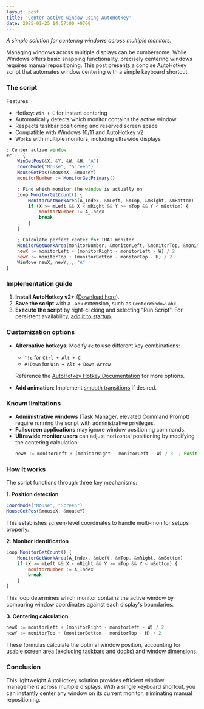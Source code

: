 ```yaml
---
layout: post
title: 'Center active window using AutoHotkey'
date: 2025-01-25 14:57:00 +0700
---
```


_A simple solution for centering windows across multiple monitors._

Managing windows across multiple displays can be cumbersome. While Windows offers basic snapping functionality, precisely centering windows requires manual repositioning. This post presents a concise AutoHotkey script that automates window centering with a simple keyboard shortcut.

### The script

Features:

- Hotkey: `Win + C` for instant centering
- Automatically detects which monitor contains the active window
- Respects taskbar positioning and reserved screen space
- Compatible with Windows 10/11 and AutoHotkey v2
- Works with multiple monitors, including ultrawide displays

```javascript
; Center active window
#c::  {
    WinGetPos(&X, &Y, &W, &H, "A")
    CoordMode("Mouse", "Screen")
    MouseGetPos(&mouseX, &mouseY)
    monitorNumber := MonitorGetPrimary()

    ; Find which monitor the window is actually on
    Loop MonitorGetCount() {
        MonitorGetWorkArea(A_Index, &mLeft, &mTop, &mRight, &mBottom)
        if (X >= mLeft && X < mRight && Y >= mTop && Y < mBottom) {
            monitorNumber := A_Index
            break
        }
    }

    ; Calculate perfect center for THAT monitor
    MonitorGetWorkArea(monitorNumber, &monitorLeft, &monitorTop, &monitorRight, &monitorBottom)
    newX := monitorLeft + (monitorRight - monitorLeft - W) / 2
    newY := monitorTop + (monitorBottom - monitorTop - H) / 2
    WinMove newX, newY,,, "A"
}
```

### Implementation guide

1. **Install AutoHotkey v2+** ([Download here](https://www.autohotkey.com/)).
2. **Save the script** with a `.ahk` extension, such as `CenterWindow.ahk`.
3. **Execute the script** by right-clicking and selecting "Run Script". For persistent availability, [add it to startup](https://www.autohotkey.com/docs/v2/FAQ.htm#Startup).

### Customization options

- **Alternative hotkeys**: Modify `#c` to use different key combinations:
  - `^!c` for `Ctrl + Alt + C`
  - `#!Down` for `Win + Alt + Down Arrow`

  Reference the [AutoHotkey Hotkey Documentation](https://www.autohotkey.com/docs/v2/howto/WriteHotkeys.htm) for more options.

- **Add animation**: Implement [smooth transitions](https://www.autohotkey.com/docs/v2/lib/WinMove.htm#Remarks) if desired.

### Known limitations

- **Administrative windows** (Task Manager, elevated Command Prompt) require running the script with administrative privileges.
- **Fullscreen applications** may ignore window positioning commands.
- **Ultrawide monitor users** can adjust horizontal positioning by modifying the centering calculation:
  ```javascript
  newX := monitorLeft + (monitorRight - monitorLeft - W) / 3  ; Position 1/3 from left
  ```

### How it works

The script functions through three key mechanisms:

**1. Position detection**
```javascript
CoordMode("Mouse", "Screen")
MouseGetPos(&mouseX, &mouseY)
```
This establishes screen-level coordinates to handle multi-monitor setups properly.

**2. Monitor identification**
```javascript
Loop MonitorGetCount() {
    MonitorGetWorkArea(A_Index, &mLeft, &mTop, &mRight, &mBottom)
    if (X >= mLeft && X < mRight && Y >= mTop && Y < mBottom) {
        monitorNumber := A_Index
        break
    }
}
```
This loop determines which monitor contains the active window by comparing window coordinates against each display's boundaries.

**3. Centering calculation**
```javascript
newX := monitorLeft + (monitorRight - monitorLeft - W) / 2
newY := monitorTop + (monitorBottom - monitorTop - H) / 2
```
These formulas calculate the optimal window position, accounting for usable screen area (excluding taskbars and docks) and window dimensions.

### Conclusion

This lightweight AutoHotkey solution provides efficient window management across multiple displays. With a single keyboard shortcut, you can instantly center any window on its current monitor, eliminating manual repositioning.